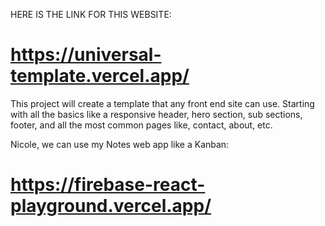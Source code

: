 HERE IS THE LINK FOR THIS WEBSITE:

# https://universal-template.vercel.app/

This project will create a template that any front end site can use. Starting with all the basics like a responsive header, hero section, sub sections, footer, and all the most common pages like, contact, about, etc. 


Nicole, we can use my Notes web app like a Kanban:
# https://firebase-react-playground.vercel.app/